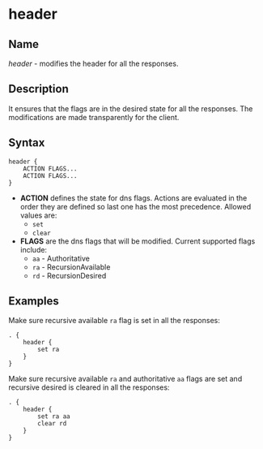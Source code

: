 # header

## Name

*header* - modifies the header for all the responses.

## Description

It ensures that the flags are in the desired state for all the responses. The modifications are made transparently for
the client.

## Syntax

~~~
header {
    ACTION FLAGS...
    ACTION FLAGS...
}
~~~

* **ACTION** defines the state for dns flags. Actions are evaluated in the order they are defined so last one has the
  most precedence. Allowed values are:
    * `set`
    * `clear`
* **FLAGS** are the dns flags that will be modified. Current supported flags include:
    * `aa` - Authoritative
    * `ra` - RecursionAvailable
    * `rd` - RecursionDesired

## Examples

Make sure recursive available `ra` flag is set in all the responses:

~~~ corefile
. {
    header {
        set ra
    }
}
~~~

Make sure recursive available `ra` and authoritative `aa` flags are set and recursive desired is cleared in all the
responses:

~~~ corefile
. {
    header {
        set ra aa 
        clear rd
    }
}
~~~
